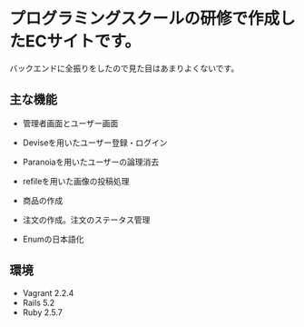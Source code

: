 # プログラミングスクールの研修で作成したECサイトです。
バックエンドに全振りをしたので見た目はあまりよくないです。

## 主な機能
- 管理者画面とユーザー画面
- Deviseを用いたユーザー登録・ログイン
- Paranoiaを用いたユーザーの論理消去
- refileを用いた画像の投稿処理
- 商品の作成
- 注文の作成。注文のステータス管理

- Enumの日本語化

## 環境
- Vagrant 2.2.4
- Rails 5.2
- Ruby 2.5.7

